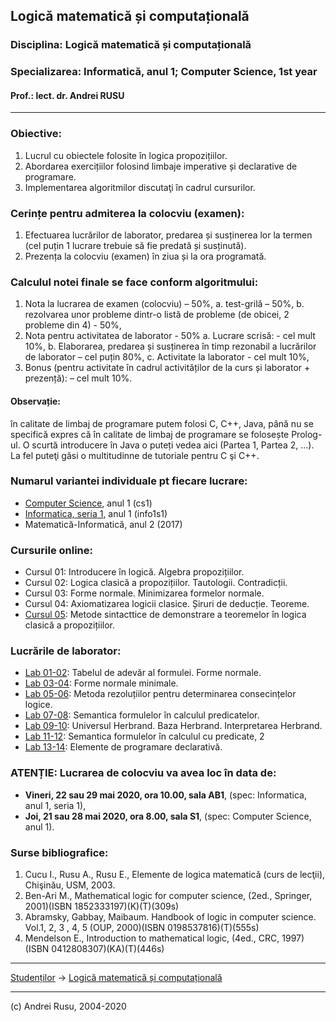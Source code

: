 ## Logică matematică și computațională

### **Disciplina**: Logică matematică și computațională

### **Specializarea**: Informatică, anul 1; Computer Science, 1st year

#### Prof.: lect. dr. Andrei RUSU

---

### Obiective:

1. Lucrul cu obiectele folosite în logica propozițiilor. 
2. Abordarea exercițiilor folosind limbaje imperative și declarative de programare. 
3. Implementarea algoritmilor discutaţi în cadrul cursurilor.

### Cerințe pentru admiterea la colocviu (examen):

1. Efectuarea lucrărilor de laborator, predarea și susținerea lor la termen (cel puțin 1 lucrare trebuie să fie predată și susținută).
2. Prezența la colocviu (examen) în ziua și la ora programată.

### Calculul  notei finale se face conform algoritmului:

1. Nota la lucrarea de examen (colocviu) – 50%,
   a. test-grilă – 50%,
   b. rezolvarea unor probleme dintr-o listă de probleme (de obicei, 2 probleme din 4) - 50%,
2. Nota pentru activitatea de laborator - 50%
   a. Lucrare scrisă: - cel mult 10%,
   b. Elaborarea, predarea și susținerea în timp rezonabil a lucrărilor de laborator – cel puțin 80%,
   c. Activitate la laborator - cel mult 10%,
3. Bonus (pentru activitate în cadrul activităților de la curs și laborator + prezență): – cel mult 10%. 

#### Observație: 

în calitate de limbaj de programare putem folosi C, C++, Java, până nu se specifică expres că în calitate de limbaj  de programare se folosește Prolog-ul. O scurtă introducere în Java o puteți vedea aici (Partea 1, Partea 2, ...). La fel puteţi găsi o multitudinne de tutoriale pentru C şi C++.

### Numarul variantei individuale pt fiecare lucrare: 

* [Computer Science](./cs1.html), anul 1 (cs1)
* [Informatica, seria 1](./info1s1.html), anul 1 (info1s1)
* Matematică-Informatică, anul 2 (2017)

### Cursurile online:
* Cursul 01: Introducere în logică. Algebra propozițiilor.
* Cursul 02: Logica clasică a propozițiilor. Tautologii. Contradicții. 
* Cursul 03: Forme normale. Minimizarea formelor normale. 
* Cursul 04: Axiomatizarea logicii clasice. Șiruri de deducție. Teoreme. 
* [Cursul 05](https://yadi.sk/d/rehAPjVvJkWeYQ): Metode sintacttice de demonstrare a teoremelor în logica clasică a propozițiilor. 


### Lucrările de laborator:

* [Lab 01-02](./LC-info1-lab-01.html): Tabelul de adevăr al formulei. Forme normale. 
* [Lab 03-04](./LC-info1-lab-03-04.html): Forme normale minimale.
* [Lab 05-06](./LC-info1-lab-05-06.html): Metoda rezoluțiilor pentru determinarea consecințelor logice. 
* [Lab 07-08](./LC-info1-lab-07-08.html): Semantica formulelor în calculul predicatelor.
* [Lab 09-10](): Universul Herbrand. Baza Herbrand. Interpretarea Herbrand.
* [Lab 11-12](): Semantica formulelor în calculul cu predicate, 2
* [Lab 13-14](): Elemente de programare declarativă. 

### ATENȚIE: Lucrarea de colocviu va avea loc în data de:

* **Vineri, 22 sau 29 mai 2020, ora 10.00, sala AB1**, (spec: Informatica, anul 1, seria 1),
* **Joi, 21 sau 28 mai 2020, ora 8.00, sala S1**, (spec: Computer Science, anul 1). 

### Surse bibliografice:

1. Cucu I., Rusu A., Rusu E., Elemente de logica matematică (curs de lecţii), Chişinău, USM, 2003. 
2. Ben-Ari M., Mathematical logic for computer science, (2ed., Springer, 2001)(ISBN 1852333197)(K)(T)(309s)
3. Abramsky, Gabbay, Maibaum. Handbook of logic in computer science. Vol.1, 2, 3 , 4, 5 (OUP, 2000)(ISBN 0198537816)(T)(555s)
4. Mendelson E., Introduction to mathematical logic, (4ed., CRC, 1997)(ISBN 0412808307)(KA)(T)(446s)

***

[Studenților](./) -> [Logică matematică și computațională]() 

---

(c) Andrei Rusu, 2004-2020


